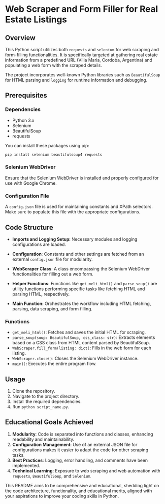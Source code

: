 # Web Scraper and Form Filler for Real Estate Listings

## Overview

This Python script utilizes both `requests` and `selenium` for web scraping and form-filling functionalities. It is specifically targeted at gathering real estate information from a predefined URL (Villa Maria, Cordoba, Argentina) and populating a web form with the scraped details.

The project incorporates well-known Python libraries such as `BeautifulSoup` for HTML parsing and `logging` for runtime information and debugging.

## Prerequisites

### Dependencies
- Python 3.x
- Selenium
- BeautifulSoup
- requests

You can install these packages using pip:
```bash
pip install selenium beautifulsoup4 requests
```

### Selenium WebDriver

Ensure that the Selenium WebDriver is installed and properly configured for use with Google Chrome.

### Configuration File

A `config.json` file is used for maintaining constants and XPath selectors. Make sure to populate this file with the appropriate configurations.

## Code Structure

- **Imports and Logging Setup**: Necessary modules and logging configurations are loaded.

- **Configuration**: Constants and other settings are fetched from an external `config.json` file for modularity.

- **WebScraper Class**: A class encompassing the Selenium WebDriver functionalities for filling out a web form.

- **Helper Functions**: Functions like `get_meli_html()` and `parse_soup()` are utility functions performing specific tasks like fetching HTML and parsing HTML, respectively.

- **Main Function**: Orchestrates the workflow including HTML fetching, parsing, data scraping, and form filling.

### Functions

- `get_meli_html()`: Fetches and saves the initial HTML for scraping.
- `parse_soup(soup: BeautifulSoup, css_class: str)`: Extracts elements based on a CSS class from HTML content parsed by BeautifulSoup.
- `WebScraper.fill_form(listing: dict)`: Fills in the web form for each listing.
- `WebScraper.close()`: Closes the Selenium WebDriver instance.
- `main()`: Executes the entire program flow.

## Usage

1. Clone the repository.
2. Navigate to the project directory.
3. Install the required dependencies.
4. Run `python script_name.py`.

## Educational Goals Achieved

1. **Modularity**: Code is separated into functions and classes, enhancing readability and maintainability.
2. **Configuration Management**: Use of an external JSON file for configurations makes it easier to adapt the code for other scraping tasks.
3. **Best Practices**: Logging, error handling, and comments have been implemented.
4. **Technical Learning**: Exposure to web scraping and web automation with `requests`, `BeautifulSoup`, and `Selenium`.

This README aims to be comprehensive and educational, shedding light on the code architecture, functionality, and educational merits, aligned with your aspirations to improve your coding skills in Python.